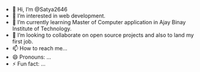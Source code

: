 - 👋 Hi, I’m @Satya2646
- 👀 I’m interested in web development.
- 🌱 I’m currently learning Master of Computer application in Ajay Binay Institute of Technology.
- 💞️ I’m looking to collaborate on open source projects and also to land my first job.
- 📫 How to reach me...
- 😄 Pronouns: ...
- ⚡ Fun fact: ...

<!---
Satya2646/Satya2646 is a ✨ special ✨ repository because its `README.md` (this file) appears on your GitHub profile.
You can click the Preview link to take a look at your changes.
--->
